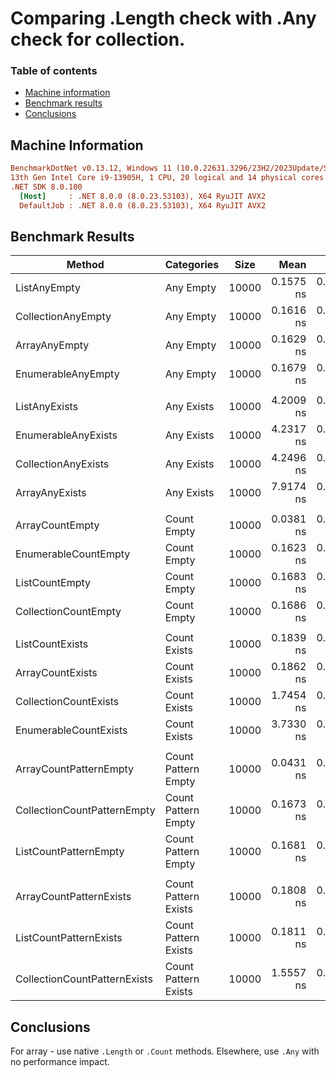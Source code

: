 # Comparing .Length check with .Any check for collection.

### Table of contents

- [Machine information](#machine-information)
- [Benchmark results](#benchmark-results)
- [Conclusions](#conclusions)

<a name="machine-information"></a>

## Machine Information

``` ini
BenchmarkDotNet v0.13.12, Windows 11 (10.0.22631.3296/23H2/2023Update/SunValley3)
13th Gen Intel Core i9-13905H, 1 CPU, 20 logical and 14 physical cores
.NET SDK 8.0.100
  [Host]     : .NET 8.0.0 (8.0.23.53103), X64 RyuJIT AVX2
  DefaultJob : .NET 8.0.0 (8.0.23.53103), X64 RyuJIT AVX2
```

<a name="benchmark-results"></a>

## Benchmark Results

| Method                       | Categories           | Size  |      Mean |     Error |    StdDev |    StdErr |       Min |        Q1 |    Median |        Q3 |       Max |             Op/s | Allocated |
|------------------------------|----------------------|-------|----------:|----------:|----------:|----------:|----------:|----------:|----------:|----------:|----------:|-----------------:|----------:|
| ListAnyEmpty                 | Any Empty            | 10000 | 0.1575 ns | 0.0102 ns | 0.0090 ns | 0.0024 ns | 0.1321 ns | 0.1540 ns | 0.1591 ns | 0.1628 ns | 0.1693 ns |  6,348,659,655.4 |         - |
| CollectionAnyEmpty           | Any Empty            | 10000 | 0.1616 ns | 0.0136 ns | 0.0106 ns | 0.0031 ns | 0.1395 ns | 0.1609 ns | 0.1635 ns | 0.1676 ns | 0.1731 ns |  6,187,631,887.6 |         - |
| ArrayAnyEmpty                | Any Empty            | 10000 | 0.1629 ns | 0.0057 ns | 0.0050 ns | 0.0013 ns | 0.1542 ns | 0.1591 ns | 0.1623 ns | 0.1675 ns | 0.1705 ns |  6,137,454,191.2 |         - |
| EnumerableAnyEmpty           | Any Empty            | 10000 | 0.1679 ns | 0.0049 ns | 0.0046 ns | 0.0012 ns | 0.1588 ns | 0.1659 ns | 0.1694 ns | 0.1707 ns | 0.1739 ns |  5,956,805,902.1 |         - |
|                              |                      |       |           |           |           |           |           |           |           |           |           |                  |           |
| ListAnyExists                | Any Exists           | 10000 | 4.2009 ns | 0.0369 ns | 0.0327 ns | 0.0087 ns | 4.1261 ns | 4.1909 ns | 4.2085 ns | 4.2185 ns | 4.2435 ns |    238,045,897.8 |         - |
| EnumerableAnyExists          | Any Exists           | 10000 | 4.2317 ns | 0.0358 ns | 0.0317 ns | 0.0085 ns | 4.1693 ns | 4.2177 ns | 4.2404 ns | 4.2422 ns | 4.2798 ns |    236,313,616.2 |         - |
| CollectionAnyExists          | Any Exists           | 10000 | 4.2496 ns | 0.0340 ns | 0.0318 ns | 0.0082 ns | 4.2130 ns | 4.2269 ns | 4.2394 ns | 4.2680 ns | 4.3174 ns |    235,315,449.7 |         - |
| ArrayAnyExists               | Any Exists           | 10000 | 7.9174 ns | 0.1175 ns | 0.1099 ns | 0.0284 ns | 7.6922 ns | 7.8355 ns | 7.9253 ns | 7.9733 ns | 8.1004 ns |    126,303,828.2 |         - |
|                              |                      |       |           |           |           |           |           |           |           |           |           |                  |           |
| ArrayCountEmpty              | Count Empty          | 10000 | 0.0381 ns | 0.0139 ns | 0.0124 ns | 0.0033 ns | 0.0243 ns | 0.0259 ns | 0.0388 ns | 0.0460 ns | 0.0650 ns | 26,244,019,715.3 |         - |
| EnumerableCountEmpty         | Count Empty          | 10000 | 0.1623 ns | 0.0036 ns | 0.0030 ns | 0.0008 ns | 0.1542 ns | 0.1615 ns | 0.1629 ns | 0.1640 ns | 0.1663 ns |  6,161,384,507.6 |         - |
| ListCountEmpty               | Count Empty          | 10000 | 0.1683 ns | 0.0123 ns | 0.0103 ns | 0.0029 ns | 0.1487 ns | 0.1599 ns | 0.1723 ns | 0.1777 ns | 0.1808 ns |  5,942,393,755.6 |         - |
| CollectionCountEmpty         | Count Empty          | 10000 | 0.1686 ns | 0.0156 ns | 0.0138 ns | 0.0037 ns | 0.1379 ns | 0.1640 ns | 0.1689 ns | 0.1778 ns | 0.1905 ns |  5,932,726,195.4 |         - |
|                              |                      |       |           |           |           |           |           |           |           |           |           |                  |           |
| ListCountExists              | Count Exists         | 10000 | 0.1839 ns | 0.0158 ns | 0.0132 ns | 0.0036 ns | 0.1565 ns | 0.1817 ns | 0.1866 ns | 0.1923 ns | 0.2023 ns |  5,439,195,656.5 |         - |
| ArrayCountExists             | Count Exists         | 10000 | 0.1862 ns | 0.0088 ns | 0.0082 ns | 0.0021 ns | 0.1736 ns | 0.1806 ns | 0.1862 ns | 0.1902 ns | 0.2045 ns |  5,371,758,129.9 |         - |
| CollectionCountExists        | Count Exists         | 10000 | 1.7454 ns | 0.0166 ns | 0.0147 ns | 0.0039 ns | 1.7044 ns | 1.7450 ns | 1.7476 ns | 1.7517 ns | 1.7632 ns |    572,927,716.8 |         - |
| EnumerableCountExists        | Count Exists         | 10000 | 3.7330 ns | 0.0119 ns | 0.0105 ns | 0.0028 ns | 3.7135 ns | 3.7286 ns | 3.7318 ns | 3.7377 ns | 3.7560 ns |    267,880,232.1 |         - |
|                              |                      |       |           |           |           |           |           |           |           |           |           |                  |           |
| ArrayCountPatternEmpty       | Count Pattern Empty  | 10000 | 0.0431 ns | 0.0045 ns | 0.0040 ns | 0.0011 ns | 0.0368 ns | 0.0402 ns | 0.0425 ns | 0.0463 ns | 0.0492 ns | 23,212,389,984.1 |         - |
| CollectionCountPatternEmpty  | Count Pattern Empty  | 10000 | 0.1673 ns | 0.0056 ns | 0.0053 ns | 0.0014 ns | 0.1576 ns | 0.1647 ns | 0.1677 ns | 0.1712 ns | 0.1746 ns |  5,978,230,800.6 |         - |
| ListCountPatternEmpty        | Count Pattern Empty  | 10000 | 0.1681 ns | 0.0085 ns | 0.0079 ns | 0.0020 ns | 0.1536 ns | 0.1630 ns | 0.1660 ns | 0.1738 ns | 0.1819 ns |  5,948,789,021.4 |         - |
|                              |                      |       |           |           |           |           |           |           |           |           |           |                  |           |
| ArrayCountPatternExists      | Count Pattern Exists | 10000 | 0.1808 ns | 0.0047 ns | 0.0044 ns | 0.0011 ns | 0.1744 ns | 0.1775 ns | 0.1812 ns | 0.1830 ns | 0.1909 ns |  5,532,369,899.3 |         - |
| ListCountPatternExists       | Count Pattern Exists | 10000 | 0.1811 ns | 0.0118 ns | 0.0099 ns | 0.0027 ns | 0.1593 ns | 0.1798 ns | 0.1827 ns | 0.1856 ns | 0.1953 ns |  5,521,226,198.4 |         - |
| CollectionCountPatternExists | Count Pattern Exists | 10000 | 1.5557 ns | 0.0154 ns | 0.0144 ns | 0.0037 ns | 1.5317 ns | 1.5483 ns | 1.5557 ns | 1.5646 ns | 1.5864 ns |    642,807,376.0 |         - |

<a name="conclusions"></a>

## Conclusions

For array - use native `.Length` or `.Count` methods. Elsewhere, use `.Any` with no performance impact.
